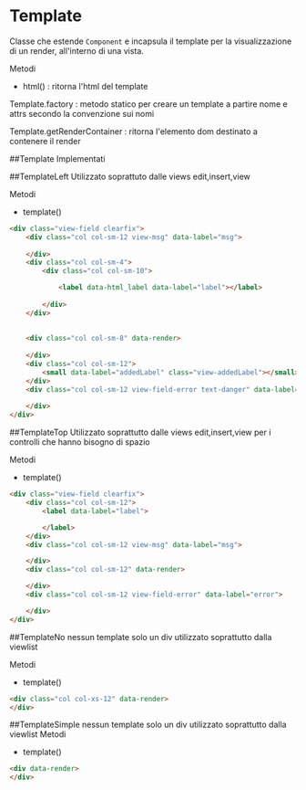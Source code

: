 # Template

Classe che estende `Component` e incapsula il template per la visualizzazione di un render,
all'interno di una vista.


Metodi

- html() : ritorna l'html del template 


Template.factory : metodo statico per creare un template a partire nome
e attrs secondo la convenzione sui nomi 

Template.getRenderContainer : ritorna l'elemento dom destinato
a contenere il render


##Template Implementati

##TemplateLeft
Utilizzato soprattuto dalle views edit,insert,view

Metodi 

- template() 
```html
<div class="view-field clearfix">
    <div class="col col-sm-12 view-msg" data-label="msg">
            
    </div>
    <div class="col col-sm-4">
        <div class="col col-sm-10">

            <label data-html_label data-label="label"></label>
        
        </div>
    </div>
    
 
    <div class="col col-sm-8" data-render>
            
    </div>
    <div class="col col-sm-12">
        <small data-label="addedLabel" class="view-addedLabel"></small>
    </div>
    <div class="col col-sm-12 view-field-error text-danger" data-label="error">
            
    </div>
</div>
```

##TemplateTop
Utilizzato soprattutto dalle views edit,insert,view per i controlli
che hanno bisogno di spazio

Metodi 

- template() 
```html
<div class="view-field clearfix">
    <div class="col col-sm-12">
        <label data-label="label">

        </label>
    </div>
    <div class="col col-sm-12 view-msg" data-label="msg">

    </div>
    <div class="col col-sm-12" data-render>

    </div>
    <div class="col col-sm-12 view-field-error" data-label="error">

    </div>
</div>
```

##TemplateNo 
nessun template solo un div  utilizzato soprattutto dalla viewlist

Metodi 

- template() 
```html
<div class="col col-xs-12" data-render>
</div>
```

##TemplateSimple
nessun template solo un div utilizzato soprattutto dalla viewlist
Metodi 

- template() 
```html
<div data-render>
</div>
```
